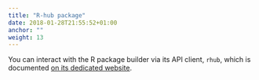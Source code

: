 ```yaml
---
title: "R-hub package"
date: 2018-01-28T21:55:52+01:00
anchor: ""
weight: 13
---
```


You can interact with the R package builder via its API client, `rhub`, which is documented [on its dedicated website](https://r-hub.github.io/rhub/).
